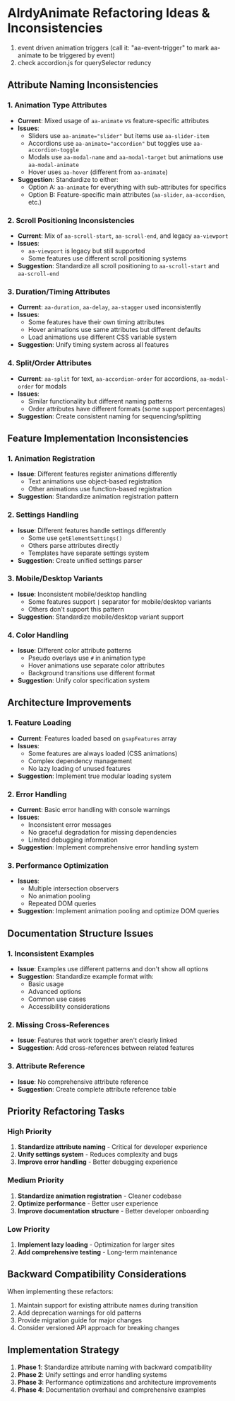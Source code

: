 # AlrdyAnimate Refactoring Ideas & Inconsistencies

1. event driven animation triggers (call it: "aa-event-trigger" to mark aa-animate to be triggered by event)
2. check accordion.js for querySelector reduncy

## Attribute Naming Inconsistencies

### 1. Animation Type Attributes
- **Current**: Mixed usage of `aa-animate` vs feature-specific attributes
- **Issues**:
  - Sliders use `aa-animate="slider"` but items use `aa-slider-item`
  - Accordions use `aa-animate="accordion"` but toggles use `aa-accordion-toggle`
  - Modals use `aa-modal-name` and `aa-modal-target` but animations use `aa-modal-animate`
  - Hover uses `aa-hover` (different from `aa-animate`)
- **Suggestion**: Standardize to either:
  - Option A: `aa-animate` for everything with sub-attributes for specifics
  - Option B: Feature-specific main attributes (`aa-slider`, `aa-accordion`, etc.)


### 2. Scroll Positioning Inconsistencies
- **Current**: Mix of `aa-scroll-start`, `aa-scroll-end`, and legacy `aa-viewport`
- **Issues**:
  - `aa-viewport` is legacy but still supported
  - Some features use different scroll positioning systems
- **Suggestion**: Standardize all scroll positioning to `aa-scroll-start` and `aa-scroll-end`

### 3. Duration/Timing Attributes
- **Current**: `aa-duration`, `aa-delay`, `aa-stagger` used inconsistently
- **Issues**:
  - Some features have their own timing attributes
  - Hover animations use same attributes but different defaults
  - Load animations use different CSS variable system
- **Suggestion**: Unify timing system across all features

### 4. Split/Order Attributes
- **Current**: `aa-split` for text, `aa-accordion-order` for accordions, `aa-modal-order` for modals
- **Issues**:
  - Similar functionality but different naming patterns
  - Order attributes have different formats (some support percentages)
- **Suggestion**: Create consistent naming for sequencing/splitting

## Feature Implementation Inconsistencies

### 1. Animation Registration
- **Issue**: Different features register animations differently
  - Text animations use object-based registration
  - Other animations use function-based registration
- **Suggestion**: Standardize animation registration pattern

### 2. Settings Handling
- **Issue**: Different features handle settings differently
  - Some use `getElementSettings()`
  - Others parse attributes directly
  - Templates have separate settings system
- **Suggestion**: Create unified settings parser

### 3. Mobile/Desktop Variants
- **Issue**: Inconsistent mobile/desktop handling
  - Some features support `|` separator for mobile/desktop variants
  - Others don't support this pattern
- **Suggestion**: Standardize mobile/desktop variant support

### 4. Color Handling
- **Issue**: Different color attribute patterns
  - Pseudo overlays use `#` in animation type
  - Hover animations use separate color attributes
  - Background transitions use different format
- **Suggestion**: Unify color specification system

## Architecture Improvements

### 1. Feature Loading
- **Current**: Features loaded based on `gsapFeatures` array
- **Issues**:
  - Some features are always loaded (CSS animations)
  - Complex dependency management
  - No lazy loading of unused features
- **Suggestion**: Implement true modular loading system

### 2. Error Handling
- **Current**: Basic error handling with console warnings
- **Issues**:
  - Inconsistent error messages
  - No graceful degradation for missing dependencies
  - Limited debugging information
- **Suggestion**: Implement comprehensive error handling system

### 3. Performance Optimization
- **Issues**:
  - Multiple intersection observers
  - No animation pooling
  - Repeated DOM queries
- **Suggestion**: Implement animation pooling and optimize DOM queries

## Documentation Structure Issues

### 1. Inconsistent Examples
- **Issue**: Examples use different patterns and don't show all options
- **Suggestion**: Standardize example format with:
  - Basic usage
  - Advanced options
  - Common use cases
  - Accessibility considerations

### 2. Missing Cross-References
- **Issue**: Features that work together aren't clearly linked
- **Suggestion**: Add cross-references between related features

### 3. Attribute Reference
- **Issue**: No comprehensive attribute reference
- **Suggestion**: Create complete attribute reference table

## Priority Refactoring Tasks

### High Priority
1. **Standardize attribute naming** - Critical for developer experience
2. **Unify settings system** - Reduces complexity and bugs
3. **Improve error handling** - Better debugging experience

### Medium Priority
1. **Standardize animation registration** - Cleaner codebase
2. **Optimize performance** - Better user experience
3. **Improve documentation structure** - Better developer onboarding

### Low Priority
1. **Implement lazy loading** - Optimization for larger sites
2. **Add comprehensive testing** - Long-term maintenance

## Backward Compatibility Considerations

When implementing these refactors:
1. Maintain support for existing attribute names during transition
2. Add deprecation warnings for old patterns
3. Provide migration guide for major changes
4. Consider versioned API approach for breaking changes

## Implementation Strategy

1. **Phase 1**: Standardize attribute naming with backward compatibility
2. **Phase 2**: Unify settings and error handling systems
3. **Phase 3**: Performance optimizations and architecture improvements
4. **Phase 4**: Documentation overhaul and comprehensive examples
